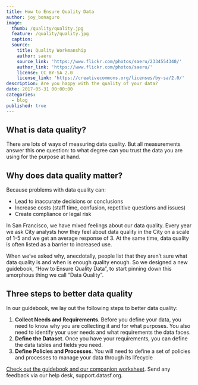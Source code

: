 ```yaml
---
title: How to Ensure Quality Data
author: joy_bonaguro
image:
  thumb: /quality/quality.jpg
  feature: /quality/quality.jpg
  caption:
  source:
    title: Quality Workmanship
    author: saeru
    source_link: 'https://www.flickr.com/photos/saeru/2334554340/'
    author_link: 'https://www.flickr.com/photos/saeru/'
    license: CC BY-SA 2.0
    license_link: 'https://creativecommons.org/licenses/by-sa/2.0/'
description: Are you happy with the quality of your data?
date: 2017-05-31 00:00:00
categories:
  - blog
published: true
---
```



## What is data quality?

There are lots of ways of measuring data quality. But all measurements answer this one question: to what degree can you trust the data you are using for the purpose at hand.

## Why does data quality matter?

Because problems with data quality can:

* Lead to inaccurate decisions or conclusions
* Increase costs (staff time, confusion, repetitive questions and issues)
* Create compliance or legal risk

In San Francisco, we have mixed feelings about our data quality. Every year we ask City analysts how they feel about data quality in the City on a scale of 1-5 and we get an average response of 3. At the same time, data quality is often listed as a barrier to increased use.

When we’ve asked why, anecdotally, people list that they aren’t sure what data quality is and when is enough quality enough. So we designed a new guidebook, “How to Ensure Quality Data”, to start pinning down this amorphous thing we call “Data Quality”.

## Three steps to better data quality

In our guidebook, we lay out the following steps to better data quality:

1. **Collect Needs and Requirements**. Before you define your data, you need to know why you are collecting it and for what purposes. You also need to identify your user needs and what requirements the data faces.
2. **Define the Dataset**. Once you have your requirements, you can define the data tables and fields you need.
3. **Define Policies and Processes**. You will need to define a set of policies and processes to manage your data through its lifecycle

[Check out the guidebook and our companion worksheet](https://datasf.org/resources/data-quality/). Send any feedback via our help desk, support.datasf.org.